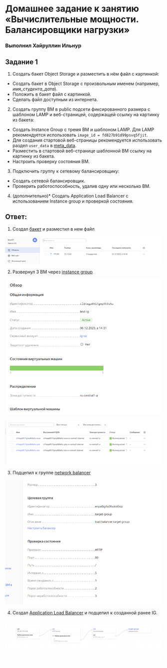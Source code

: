 # Домашнее задание к занятию «Вычислительные мощности. Балансировщики нагрузки»  

### Выполнил Хайруллин Ильнур


## Задание 1

1. Создать бакет Object Storage и разместить в нём файл с картинкой:

 - Создать бакет в Object Storage с произвольным именем (например, _имя_студента_дата_).
 - Положить в бакет файл с картинкой.
 - Сделать файл доступным из интернета.
 
2. Создать группу ВМ в public подсети фиксированного размера с шаблоном LAMP и веб-страницей, содержащей ссылку на картинку из бакета:

 - Создать Instance Group с тремя ВМ и шаблоном LAMP. Для LAMP рекомендуется использовать `image_id = fd827b91d99psvq5fjit`.
 - Для создания стартовой веб-страницы рекомендуется использовать раздел `user_data` в [meta_data](https://cloud.yandex.ru/docs/compute/concepts/vm-metadata).
 - Разместить в стартовой веб-странице шаблонной ВМ ссылку на картинку из бакета.
 - Настроить проверку состояния ВМ.
 
3. Подключить группу к сетевому балансировщику:

 - Создать сетевой балансировщик.
 - Проверить работоспособность, удалив одну или несколько ВМ.

4. (дополнительно)* Создать Application Load Balancer с использованием Instance group и проверкой состояния.

## Ответ:


1. Cоздал [бакет](https://github.com/khayrullinii/devops-netology/blob/master/14-cloud-02-balancer-khayrullin/bucket.tf) и разместил в нем файл

![1](img/1.png)

2.  Развернул 3 ВМ через  [instance group](https://github.com/khayrullinii/devops-netology/blob/master/14-cloud-02-balancer-khayrullin/instance.tf)

![2](img/2.png)

![3](img/3.png)

3. Подцепил к группе [network balancer](https://github.com/khayrullinii/devops-netology/blob/master/14-cloud-02-balancer-khayrullin/balancer.tf)

![4](img/4.png)

4. Создал [Application Load Balancer](https://github.com/khayrullinii/devops-netology/blob/master/14-cloud-02-balancer-khayrullin/app_balancer.tf) и подцепил к созданной ранее IG.

![5](img/5.png)